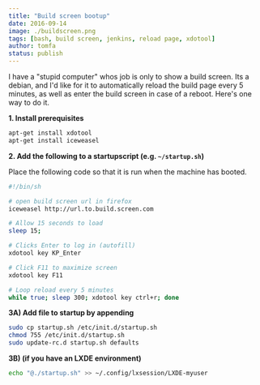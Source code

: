 ```yaml
---
title: "Build screen bootup"
date: 2016-09-14
image: ./buildscreen.png
tags: [bash, build screen, jenkins, reload page, xdotool]
author: tomfa
status: publish
---
```


I have a "stupid computer" whos job is only to show a build screen. Its a debian, and I'd like for it to automatically reload the build page every 5 minutes, as well as enter the build screen in case of a reboot. Here's one way to do it.

**1.  Install prerequisites**

```bash
apt-get install xdotool
apt-get install iceweasel
```

**2. Add the following to a startupscript (e.g. `~/startup.sh`)**

Place the following code so that it is run when
the machine has booted.

```bash
#!/bin/sh

# open build screen url in firefox
iceweasel http://url.to.build.screen.com

# Allow 15 seconds to load
sleep 15;

# Clicks Enter to log in (autofill)
xdotool key KP_Enter

# Click F11 to maximize screen
xdotool key F11

# Loop reload every 5 minutes
while true; sleep 300; xdotool key ctrl+r; done
```

**3A) Add file to startup by appending**

```bash
sudo cp startup.sh /etc/init.d/startup.sh
chmod 755 /etc/init.d/startup.sh
sudo update-rc.d startup.sh defaults
```

**3B) (if you have an LXDE environment)**

```bash
echo "@./startup.sh" >> ~/.config/lxsession/LXDE-myuser
```
